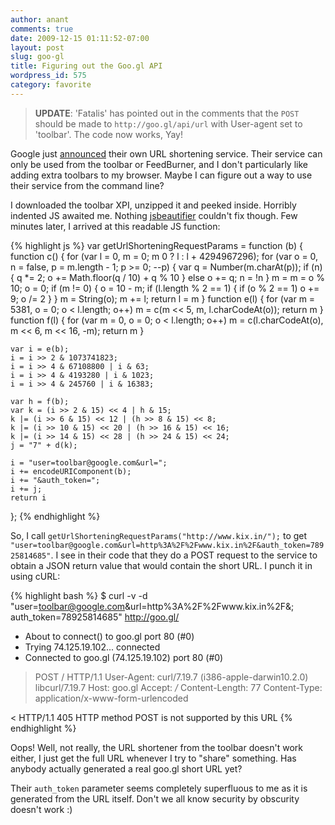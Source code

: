 ```yaml
---
author: anant
comments: true
date: 2009-12-15 01:11:52-07:00
layout: post
slug: goo-gl
title: Figuring out the Goo.gl API
wordpress_id: 575
category: favorite
---
```


> **UPDATE**: 'Fatalis' has pointed out in the comments that the `POST` should be made to `http://goo.gl/api/url` with User-agent set to 'toolbar'. The code now works, Yay!

Google just [announced](http://googleblog.blogspot.com/2009/12/making-urls-shorter-for-google-toolbar.html) their own URL shortening service. Their service can only be used from the toolbar or FeedBurner, and I don't particularly like adding extra toolbars to my browser. Maybe I can figure out a way to use their service from the command line?

I downloaded the toolbar XPI, unzipped it and peeked inside. Horribly indented JS awaited me. Nothing [jsbeautifier](http://jsbeautifier.org/) couldn't fix though. Few minutes later, I arrived at this readable JS function:

{% highlight js %}
var getUrlShorteningRequestParams = function (b) {
    function c() {
        for (var l = 0, m = 0; m  0 ? l : l + 4294967296);
        for (var o = 0, n = false, p = m.length - 1; p >= 0; --p) {
            var q = Number(m.charAt(p));
            if (n) {
                q *= 2;
                o += Math.floor(q / 10) + q % 10
            } else o += q;
            n = !n
        }
        m = m = o % 10;
        o = 0;
        if (m != 0) {
            o = 10 - m;
            if (l.length % 2 == 1) {
                if (o % 2 == 1) o += 9;
                o /= 2
            }
        }
        m = String(o);
        m += l;
        return l = m
    }
    function e(l) {
        for (var m = 5381, o = 0; o < l.length; o++)
            m = c(m << 5, m, l.charCodeAt(o));
        return m
    }
    function f(l) {
        for (var m = 0, o = 0; o < l.length; o++)
            m = c(l.charCodeAt(o), m << 6, m << 16, -m);
        return m
    }

    var i = e(b);
    i = i >> 2 & 1073741823;
    i = i >> 4 & 67108800 | i & 63;
    i = i >> 4 & 4193280 | i & 1023;
    i = i >> 4 & 245760 | i & 16383;

    var h = f(b);
    var k = (i >> 2 & 15) << 4 | h & 15;
    k |= (i >> 6 & 15) << 12 | (h >> 8 & 15) << 8;
    k |= (i >> 10 & 15) << 20 | (h >> 16 & 15) << 16;
    k |= (i >> 14 & 15) << 28 | (h >> 24 & 15) << 24;
    j = "7" + d(k);

    i = "user=toolbar@google.com&url=";
    i += encodeURIComponent(b);
    i += "&auth_token=";
    i += j;
    return i
};
{% endhighlight %}

So, I call `getUrlShorteningRequestParams("http://www.kix.in/");` to get `"user=toolbar@google.com&url=http%3A%2F%2Fwww.kix.in%2F&auth_token=78925814685"`. I see in their code that they do a POST request to the service to obtain a JSON return value that would contain the short URL. I punch it in using cURL:

{% highlight bash %}
$ curl -v -d\
   "user=toolbar@google.com&url=http%3A%2F%2Fwww.kix.in%2F&;\
   auth_token=78925814685" http://goo.gl/
* About to connect() to goo.gl port 80 (#0)
*   Trying 74.125.19.102... connected
* Connected to goo.gl (74.125.19.102) port 80 (#0)
> POST / HTTP/1.1
> User-Agent: curl/7.19.7 (i386-apple-darwin10.2.0) libcurl/7.19.7
> Host: goo.gl
> Accept: */*
> Content-Length: 77
> Content-Type: application/x-www-form-urlencoded
>
< HTTP/1.1 405 HTTP method POST is not supported by this URL
{% endhighlight %}

Oops! Well, not really, the URL shortener from the toolbar doesn't work either, I just get the full URL whenever I try to "share" something. Has anybody actually generated a real goo.gl short URL yet?

Their `auth_token` parameter seems completely superfluous to me as it is generated from the URL itself. Don't we all know security by obscurity doesn't work :)
